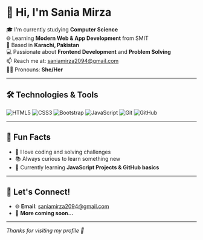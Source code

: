 # 💫 Hi, I'm Sania Mirza

🎓 I'm currently studying **Computer Science**  
🌐 Learning **Modern Web & App Development** from SMIT  
📍 Based in **Karachi, Pakistan**  
💻 Passionate about **Frontend Development** and **Problem Solving**  
📫 Reach me at: [saniamirza2094@gmail.com](mailto:saniamirza2094@gmail.com)  
👩‍💻 Pronouns: **She/Her**

---

## 🛠️ Technologies & Tools

![HTML5](https://img.shields.io/badge/HTML5-E34F26?style=for-the-badge&logo=html5&logoColor=white)
![CSS3](https://img.shields.io/badge/CSS3-1572B6?style=for-the-badge&logo=css3&logoColor=white)
![Bootstrap](https://img.shields.io/badge/Bootstrap-563D7C?style=for-the-badge&logo=bootstrap&logoColor=white)
![JavaScript](https://img.shields.io/badge/JavaScript-F7DF1E?style=for-the-badge&logo=javascript&logoColor=black)
![Git](https://img.shields.io/badge/Git-F05032?style=for-the-badge&logo=git&logoColor=white)
![GitHub](https://img.shields.io/badge/GitHub-181717?style=for-the-badge&logo=github&logoColor=white)

---

## 🚀 Fun Facts
- 🧠 I love coding and solving challenges
- 📚 Always curious to learn something new
- 🌱 Currently learning **JavaScript Projects & GitHub basics**

---

## 📌 Let's Connect!

- 🌐 **Email**: [saniamirza2094@gmail.com](mailto:saniamirza2094@gmail.com)
- 🤝 **More coming soon...**

---

_Thanks for visiting my profile 💜_
